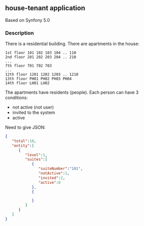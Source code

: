 ## house-tenant application

Based on Synfony 5.0

### Description

There is a residential building.
There are apartments in the house:
```
1st floor 101 102 103 104 .. 110
2nd floor 201 202 203 204 .. 210
...
7th floor 701 702 703
...
12th floor 1201 1202 1203 .. 1210
13th floor PH01 PH02 PH03 PH04
14th floor LH01 LH02
```

The apartments have residents (people).
Each person can have 3 conditions:
- not active (not user)
- invited to the system
- active

Need to give JSON:
```json
{
   "total":10,
   "entity":[
      {
         "level":1,
         "suites":[
            {
               "suiteNumber":"101",
               "notActive":1,
               "invited":2,
               "active":0
            },
            {

            }
         ]
      }
   ]
}
```
